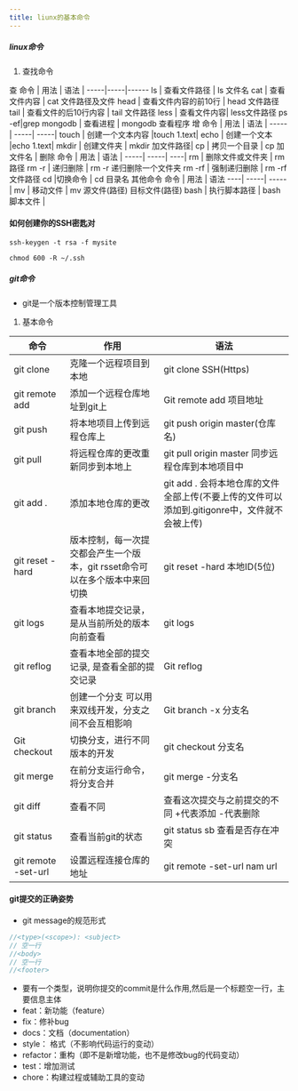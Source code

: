 ```yaml
---
title: liunx的基本命令 
---
```


##### linux命令

  1. 查找命令
  
查
 命令 | 用法 | 语法 |
 -----|-----|------
 ls   | 查看文件路径 | ls 文件名
 cat  | 查看文件内容 | cat 文件路径及文件
 head | 查看文件内容的前10行 | head 文件路径
 tail | 查看文件的后10行内容 | tail 文件路径
 less | 查看文件内容| less文件路径
 ps -ef|grep mongodb | 查看进程 | mongodb 查看程序
增
命令 | 用法 | 语法 |
-----| -----| -----|
touch | 创建一个文本内容 |touch 1.text|
echo | 创建一个文本 |echo 1.text|
mkdir | 创建文件夹 | mkdir 加文件路径|
cp | 拷贝一个目录 | cp 加文件名 |
删除
命令 | 用法 | 语法 |
-----| -----| ----|
rm | 删除文件或文件夹 | rm 路径
rm -r | 递归删除 | rm -r 递归删除一个文件夹
rm -rf | 强制递归删除 | rm -rf 文件路径
cd      |切换命令 | cd 目录名
其他命令
命令 | 用法 | 语法
----| -----| -----|
mv | 移动文件 | mv 源文件(路径) 目标文件(路径)
bash | 执行脚本路径 | bash 脚本文件 |

#### 如何创建你的SSH密匙对

```shell script
ssh-keygen -t rsa -f mysite

chmod 600 -R ~/.ssh
```

##### git命令

* git是一个版本控制管理工具

1. 基本命令

命令    | 作用   | 语法   |
----------| ---------| --------------|  
git clone | 克隆一个远程项目到本地 | git clone SSH(Https)
git remote add |添加一个远程仓库地址到git上 | Git remote add 项目地址
git push | 将本地项目上传到远程仓库上 | git push origin master(仓库名)
git pull | 将远程仓库的更改重新同步到本地上 | git pull origin master 同步远程仓库到本地项目中
git add . | 添加本地仓库的更改 | git add . 会将本地仓库的文件全部上传(不要上传的文件可以添加到.gitigonre中，文件就不会被上传)
git reset -hard | 版本控制，每一次提交都会产生一个版本，git rsset命令可以在多个版本中来回切换 | git reset -hard 本地ID(5位)
git logs | 查看本地提交记录，是从当前所处的版本向前查看 | git logs
git reflog | 查看本地全部的提交记录, 是查看全部的提交记录 | Git reflog
git branch | 创建一个分支 可以用来双线开发，分支之间不会互相影响| Git branch -x 分支名
Git checkout | 切换分支，进行不同版本的开发| git checkout 分支名
git merge | 在前分支运行命令，将分支合并 | git merge -分支名
git diff | 查看不同 | 查看这次提交与之前提交的不同 +代表添加 -代表删除
git status | 查看当前git的状态| git status sb 查看是否存在冲突
git remote -set-url|设置远程连接仓库的地址|git remote -set-url nam url

#### git提交的正确姿势

* git message的规范形式

```javascript
//<type>(<scope>): <subject>
// 空一行
//<body>
// 空一行
//<footer>
```

* 要有一个类型，说明你提交的commit是什么作用,然后是一个标题空一行，主要信息主体
* feat：新功能（feature）
* fix：修补bug
* docs：文档（documentation）
* style： 格式（不影响代码运行的变动）
* refactor：重构（即不是新增功能，也不是修改bug的代码变动）
* test：增加测试
* chore：构建过程或辅助工具的变动
  